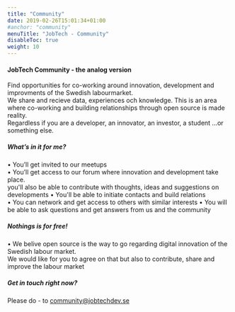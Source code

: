 ```yaml
---
title: "Community"
date: 2019-02-26T15:01:34+01:00
#anchor: "community"
menuTitle: "JobTech - Community"
disableToc: true
weight: 10
---
```

#### JobTech Community - the analog version

Find opportunities for co-working around innovation, development and improvments of the Swedish labourmarket.  
We share and recieve data, experiences och knowledge. 
This is an area where co-working and building relationships through open source is made reality.  
Regardless if you are a developer, an innovator, an investor, a student …or something else. 

##### What’s in it for me? 

•	You’ll get invited to our meetups  
•	You’ll get access to our forum where innovation and development take place.   
    you'll also be able to contribute with thoughts, ideas and suggestions on developments
•	You'll be able to initiate contacts and build relations  
•	You can network and get access to others with similar interests 
•   You will be able to ask questions and get answers from us and the community


##### Nothings is for free! 
•   We belive open source is the way to go regarding digital innovation of the Swedish labour market.  
We would like for you to agree 
on that  but also to contribute, share and improve the labour market

##### Get in touch right now?
Please do - to <community@jobtechdev.se>



